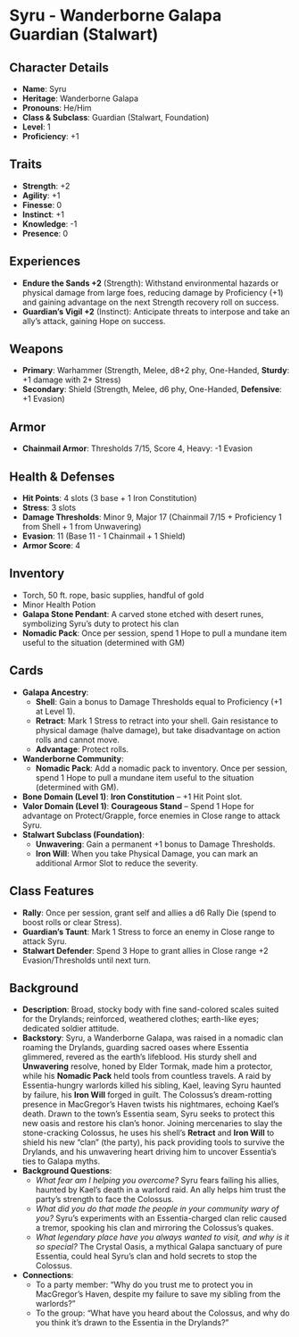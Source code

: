 # Syru - Wanderborne Galapa Guardian (Stalwart)

## Character Details
- **Name**: Syru
- **Heritage**: Wanderborne Galapa
- **Pronouns**: He/Him
- **Class & Subclass**: Guardian (Stalwart, Foundation)
- **Level**: 1
- **Proficiency**: +1

## Traits
- **Strength**: +2
- **Agility**: +1
- **Finesse**: 0
- **Instinct**: +1
- **Knowledge**: -1
- **Presence**: 0

## Experiences
- **Endure the Sands +2** (Strength): Withstand environmental hazards or physical damage from large foes, reducing damage by Proficiency (+1) and gaining advantage on the next Strength recovery roll on success.
- **Guardian’s Vigil +2** (Instinct): Anticipate threats to interpose and take an ally’s attack, gaining Hope on success.

## Weapons
- **Primary**: Warhammer (Strength, Melee, d8+2 phy, One-Handed, **Sturdy**: +1 damage with 2+ Stress)
- **Secondary**: Shield (Strength, Melee, d6 phy, One-Handed, **Defensive**: +1 Evasion)

## Armor
- **Chainmail Armor**: Thresholds 7/15, Score 4, Heavy: -1 Evasion

## Health & Defenses
- **Hit Points**: 4 slots (3 base + 1 Iron Constitution)
- **Stress**: 3 slots
- **Damage Thresholds**: Minor 9, Major 17 (Chainmail 7/15 + Proficiency 1 from Shell + 1 from Unwavering)
- **Evasion**: 11 (Base 11 - 1 Chainmail + 1 Shield)
- **Armor Score**: 4

## Inventory
- Torch, 50 ft. rope, basic supplies, handful of gold
- Minor Health Potion
- **Galapa Stone Pendant**: A carved stone etched with desert runes, symbolizing Syru’s duty to protect his clan
- **Nomadic Pack**: Once per session, spend 1 Hope to pull a mundane item useful to the situation (determined with GM)

## Cards
- **Galapa Ancestry**: 
  - **Shell**: Gain a bonus to Damage Thresholds equal to Proficiency (+1 at Level 1).
  - **Retract**: Mark 1 Stress to retract into your shell. Gain resistance to physical damage (halve damage), but take disadvantage on action rolls and cannot move.
  - **Advantage**: Protect rolls.
- **Wanderborne Community**: 
  - **Nomadic Pack**: Add a nomadic pack to inventory. Once per session, spend 1 Hope to pull a mundane item useful to the situation (determined with GM).
- **Bone Domain (Level 1)**: **Iron Constitution** – +1 Hit Point slot.
- **Valor Domain (Level 1)**: **Courageous Stand** – Spend 1 Hope for advantage on Protect/Grapple, force enemies in Close range to attack Syru.
- **Stalwart Subclass (Foundation)**: 
  - **Unwavering**: Gain a permanent +1 bonus to Damage Thresholds.
  - **Iron Will**: When you take Physical Damage, you can mark an additional Armor Slot to reduce the severity.

## Class Features
- **Rally**: Once per session, grant self and allies a d6 Rally Die (spend to boost rolls or clear Stress).
- **Guardian’s Taunt**: Mark 1 Stress to force an enemy in Close range to attack Syru.
- **Stalwart Defender**: Spend 3 Hope to grant allies in Close range +2 Evasion/Thresholds until next turn.

## Background
- **Description**: Broad, stocky body with fine sand-colored scales suited for the Drylands; reinforced, weathered clothes; earth-like eyes; dedicated soldier attitude.
- **Backstory**: Syru, a Wanderborne Galapa, was raised in a nomadic clan roaming the Drylands, guarding sacred oases where Essentia glimmered, revered as the earth’s lifeblood. His sturdy shell and **Unwavering** resolve, honed by Elder Tormak, made him a protector, while his **Nomadic Pack** held tools from countless travels. A raid by Essentia-hungry warlords killed his sibling, Kael, leaving Syru haunted by failure, his **Iron Will** forged in guilt. The Colossus’s dream-rotting presence in MacGregor’s Haven twists his nightmares, echoing Kael’s death. Drawn to the town’s Essentia seam, Syru seeks to protect this new oasis and restore his clan’s honor. Joining mercenaries to slay the stone-cracking Colossus, he uses his shell’s **Retract** and **Iron Will** to shield his new “clan” (the party), his pack providing tools to survive the Drylands, and his unwavering heart driving him to uncover Essentia’s ties to Galapa myths.
- **Background Questions**:
  - *What fear am I helping you overcome?* Syru fears failing his allies, haunted by Kael’s death in a warlord raid. An ally helps him trust the party’s strength to face the Colossus.
  - *What did you do that made the people in your community wary of you?* Syru’s experiments with an Essentia-charged clan relic caused a tremor, spooking his clan and mirroring the Colossus’s quakes.
  - *What legendary place have you always wanted to visit, and why is it so special?* The Crystal Oasis, a mythical Galapa sanctuary of pure Essentia, could heal Syru’s clan and hold secrets to stop the Colossus.
- **Connections**:
  - To a party member: “Why do you trust me to protect you in MacGregor’s Haven, despite my failure to save my sibling from the warlords?”
  - To the group: “What have you heard about the Colossus, and why do you think it’s drawn to the Essentia in the Drylands?”